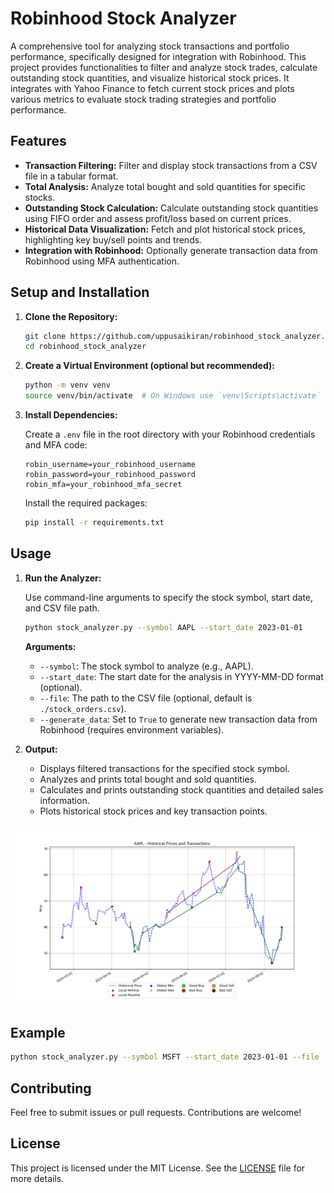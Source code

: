 # Robinhood Stock Analyzer

A comprehensive tool for analyzing stock transactions and portfolio performance, specifically designed for integration with Robinhood. This project provides functionalities to filter and analyze stock trades, calculate outstanding stock quantities, and visualize historical stock prices. It integrates with Yahoo Finance to fetch current stock prices and plots various metrics to evaluate stock trading strategies and portfolio performance.

## Features

- **Transaction Filtering:** Filter and display stock transactions from a CSV file in a tabular format.
- **Total Analysis:** Analyze total bought and sold quantities for specific stocks.
- **Outstanding Stock Calculation:** Calculate outstanding stock quantities using FIFO order and assess profit/loss based on current prices.
- **Historical Data Visualization:** Fetch and plot historical stock prices, highlighting key buy/sell points and trends.
- **Integration with Robinhood:** Optionally generate transaction data from Robinhood using MFA authentication.

## Setup and Installation

1. **Clone the Repository:**

   ```bash
   git clone https://github.com/uppusaikiran/robinhood_stock_analyzer.git
   cd robinhood_stock_analyzer
   ```

2. **Create a Virtual Environment (optional but recommended):**

   ```bash
   python -m venv venv
   source venv/bin/activate  # On Windows use `venv\Scripts\activate`
   ```

3. **Install Dependencies:**

   Create a `.env` file in the root directory with your Robinhood credentials and MFA code:

   ```plaintext
   robin_username=your_robinhood_username
   robin_password=your_robinhood_password
   robin_mfa=your_robinhood_mfa_secret
   ```

   Install the required packages:

   ```bash
   pip install -r requirements.txt
   ```

## Usage

1. **Run the Analyzer:**

   Use command-line arguments to specify the stock symbol, start date, and CSV file path.

   ```bash
   python stock_analyzer.py --symbol AAPL --start_date 2023-01-01
   ```

   **Arguments:**
   - `--symbol`: The stock symbol to analyze (e.g., AAPL).
   - `--start_date`: The start date for the analysis in YYYY-MM-DD format (optional).
   - `--file`: The path to the CSV file (optional, default is `./stock_orders.csv`).
   - `--generate_data`: Set to `True` to generate new transaction data from Robinhood (requires environment variables).

2. **Output:**

   - Displays filtered transactions for the specified stock symbol.
   - Analyzes and prints total bought and sold quantities.
   - Calculates and prints outstanding stock quantities and detailed sales information.
   - Plots historical stock prices and key transaction points.

![Alt text](sample.png)


## Example

```bash
python stock_analyzer.py --symbol MSFT --start_date 2023-01-01 --file ./my_stock_orders.csv
```

## Contributing

Feel free to submit issues or pull requests. Contributions are welcome!

## License

This project is licensed under the MIT License. See the [LICENSE](LICENSE) file for more details.

